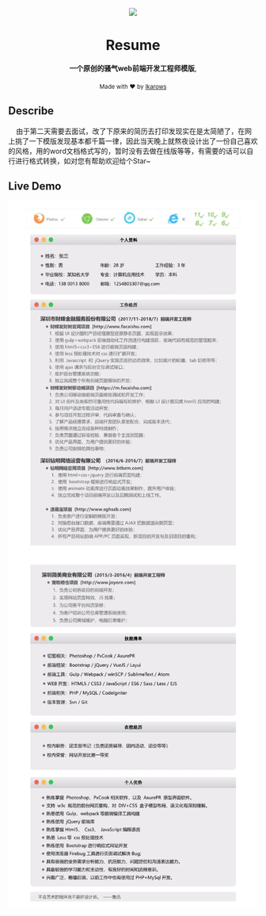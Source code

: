 <div align="center">
<p><img width="150" src="https://avatars0.githubusercontent.com/u/25151659?s=460&v=4"></p>

<h1>Resume</h1>

<p>
  <strong>一个原创的骚气web前端开发工程师模版</strong>,
</p>

<p>
  <sub>Made with ❤︎ by
    <a href="https://github.com/Ikarows">Ikarows</a>
  </sub>
</p>

</div>

## Describe

<p>&nbsp;&nbsp;&nbsp;&nbsp;由于第二天需要去面试，改了下原来的简历去打印发现实在是太简陋了，在网上挑了一下模版发现基本都千篇一律，因此当天晚上就熬夜设计出了一份自己喜欢的风格，用的word文档格式写的，暂时没有去做在线版等等，有需要的话可以自行进行格式转换，如对您有帮助欢迎给个Star~</p>

## Live Demo
![Image text](https://github.com/Ikarows/Resume/blob/master/preview/0_1.jpg)
![Image text](https://github.com/Ikarows/Resume/blob/master/preview/0_2.jpg)
